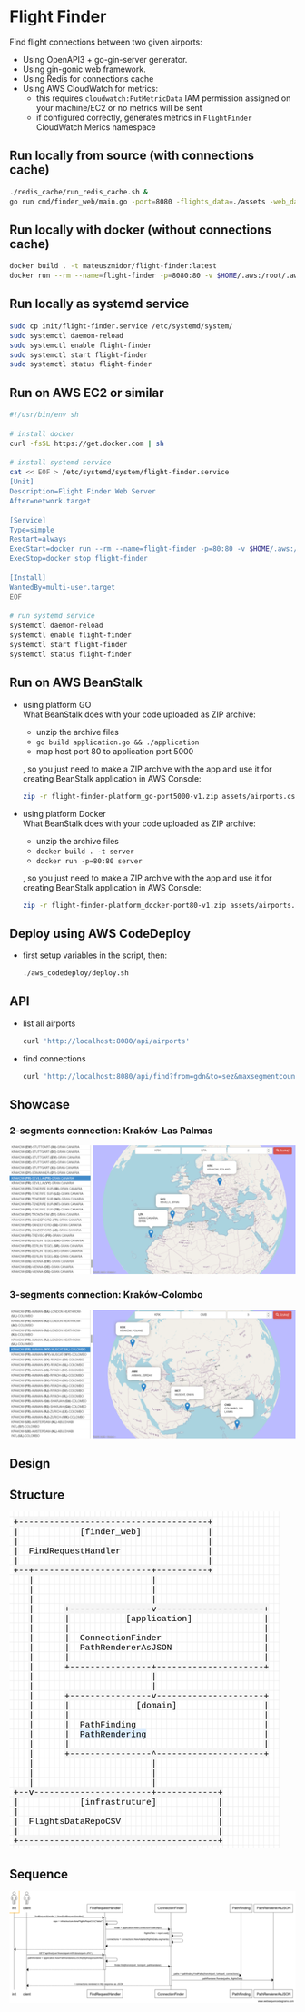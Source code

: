 # Flight Finder

Find flight connections between two given airports:  
- Using OpenAPI3 + go-gin-server generator.  
- Using gin-gonic web framework.   
- Using Redis for connections cache
- Using AWS CloudWatch for metrics:
  - this requires `cloudwatch:PutMetricData` IAM permission assigned on your machine/EC2 or no metrics will be sent
  - if configured correctly, generates metrics in `FlightFinder` CloudWatch Merics namespace

## Run locally from source (with connections cache)

```sh
./redis_cache/run_redis_cache.sh &  
go run cmd/finder_web/main.go -port=8080 -flights_data=./assets -web_data=./web -aws_region=us-east-1 -redis_addr=localhost:6379 -redis_pass=CACHE
```

## Run locally with docker (without connections cache)

```sh
docker build . -t mateuszmidor/flight-finder:latest
docker run --rm --name=flight-finder -p=8080:80 -v $HOME/.aws:/root/.aws mateuszmidor/flight-finder:latest
```

## Run locally as systemd service

```sh
sudo cp init/flight-finder.service /etc/systemd/system/
sudo systemctl daemon-reload 
sudo systemctl enable flight-finder
sudo systemctl start flight-finder
sudo systemctl status flight-finder
```

## Run on AWS EC2 or similar

```sh
#!/usr/bin/env sh

# install docker
curl -fsSL https://get.docker.com | sh

# install systemd service
cat << EOF > /etc/systemd/system/flight-finder.service
[Unit] 
Description=Flight Finder Web Server 
After=network.target 

[Service] 
Type=simple 
Restart=always  
ExecStart=docker run --rm --name=flight-finder -p=80:80 -v $HOME/.aws:/root/.aws mateuszmidor/flight-finder:latest
ExecStop=docker stop flight-finder 
                                   
[Install] 
WantedBy=multi-user.target
EOF

# run systemd service
systemctl daemon-reload    
systemctl enable flight-finder
systemctl start flight-finder
systemctl status flight-finder
```

## Run on AWS BeanStalk

- using platform GO  
    What BeanStalk does with your code uploaded as ZIP archive:
    - unzip the archive files
    - `go build application.go && ./application`
    - map host port 80 to application port 5000

    , so you just need to make a ZIP archive with the app and use it for creating BeanStalk application in AWS Console:

    ```sh
    zip -r flight-finder-platform_go-port5000-v1.zip assets/airports.csv.gz assets/nations.csv.gz assets/segments.csv.gz go.mod go.sum web/ pkg/ cmd/ application.go
    ```
- using platform Docker  
    What BeanStalk does with your code uploaded as ZIP archive:
    - unzip the archive files
    - `docker build . -t server`
    - `docker run -p=80:80 server`

    , so you just need to make a ZIP archive with the app and use it for creating BeanStalk application in AWS Console:
    ```sh
    zip -r flight-finder-platform_docker-port80-v1.zip assets/airports.csv.gz assets/nations.csv.gz assets/segments.csv.gz go.mod go.sum web/ scripts/ api/ pkg/ cmd/ Dockerfile
    ``` 

## Deploy using AWS CodeDeploy

- first setup variables in the script, then:
    ```sh
    ./aws_codedeploy/deploy.sh
    ```

## API

- list all airports
    ```sh
    curl 'http://localhost:8080/api/airports'
    ```

- find connections
    ```sh 
    curl 'http://localhost:8080/api/find?from=gdn&to=sez&maxsegmentcount=2'
    ```

## Showcase

### 2-segments connection: Kraków-Las Palmas

![Kraków-Sevilla-Las Palmas](./website/krk-svq-lpa.png)

### 3-segments connection: Kraków-Colombo

![Kraków-Amman-Muscat-Colombo](./website/krk-amm-mct-cmb.png)


## Design

## Structure

![Logo](website/structure.png)

## Sequence

![Logo](website/sequence.png)